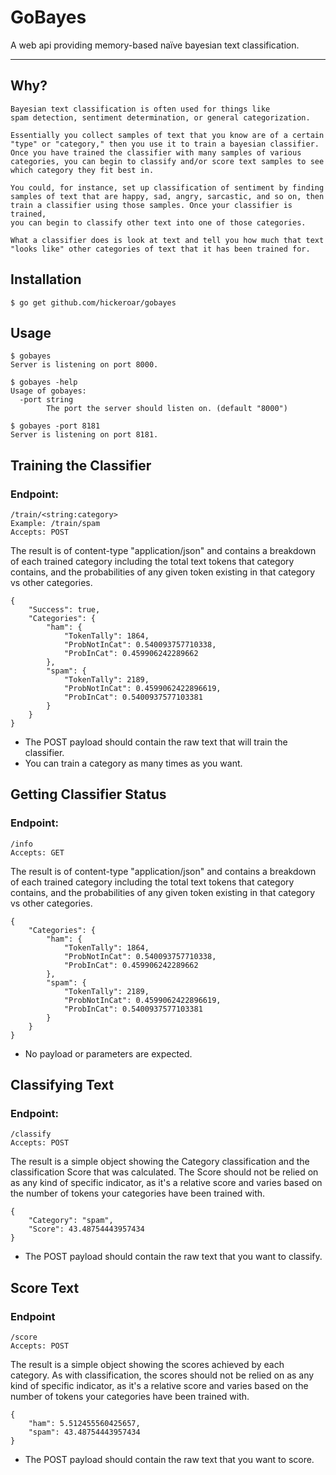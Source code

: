# GoBayes
A web api providing memory-based naïve bayesian text classification.

---

## Why?
```
Bayesian text classification is often used for things like
spam detection, sentiment determination, or general categorization.

Essentially you collect samples of text that you know are of a certain
"type" or "category," then you use it to train a bayesian classifier.
Once you have trained the classifier with many samples of various
categories, you can begin to classify and/or score text samples to see
which category they fit best in.

You could, for instance, set up classification of sentiment by finding
samples of text that are happy, sad, angry, sarcastic, and so on, then
train a classifier using those samples. Once your classifier is trained,
you can begin to classify other text into one of those categories.

What a classifier does is look at text and tell you how much that text
"looks like" other categories of text that it has been trained for.
```


## Installation
```
$ go get github.com/hickeroar/gobayes
```


## Usage
```
$ gobayes
Server is listening on port 8000.
```
```
$ gobayes -help
Usage of gobayes:
  -port string
        The port the server should listen on. (default "8000")
```
```
$ gobayes -port 8181
Server is listening on port 8181.
```


## Training the Classifier

### Endpoint:
```
/train/<string:category>
Example: /train/spam
Accepts: POST
```
The result is of content-type "application/json" and contains a breakdown of each trained
category including the total text tokens that category contains, and the probabilities of
any given token existing in that category vs other categories.
```
{
    "Success": true,
    "Categories": {
        "ham": {
            "TokenTally": 1864,
            "ProbNotInCat": 0.540093757710338,
            "ProbInCat": 0.459906242289662
        },
        "spam": {
            "TokenTally": 2189,
            "ProbNotInCat": 0.4599062422896619,
            "ProbInCat": 0.5400937577103381
        }
    }
}
```
- The POST payload should contain the raw text that will train the classifier.
- You can train a category as many times as you want.


## Getting Classifier Status

### Endpoint:
```
/info
Accepts: GET
```
The result is of content-type "application/json" and contains a breakdown of each trained
category including the total text tokens that category contains, and the probabilities of
any given token existing in that category vs other categories.
```
{
    "Categories": {
        "ham": {
            "TokenTally": 1864,
            "ProbNotInCat": 0.540093757710338,
            "ProbInCat": 0.459906242289662
        },
        "spam": {
            "TokenTally": 2189,
            "ProbNotInCat": 0.4599062422896619,
            "ProbInCat": 0.5400937577103381
        }
    }
}
```
- No payload or parameters are expected.


## Classifying Text

### Endpoint:
```
/classify
Accepts: POST
```
The result is a simple object showing the Category classification and the
classification Score that was calculated. The Score should not be relied on
as any kind of specific indicator, as it's a relative score and varies based
on the number of tokens your categories have been trained with.
```
{
    "Category": "spam",
    "Score": 43.48754443957434
}
```
- The POST payload should contain the raw text that you want to classify.


## Score Text

### Endpoint
```
/score
Accepts: POST
```
The result is a simple object showing the scores achieved by each category.
As with classification, the scores should not be relied on as any kind of specific
indicator, as it's a relative score and varies based on the number of tokens your
categories have been trained with.
```
{
    "ham": 5.512455560425657,
    "spam": 43.48754443957434
}
```
- The POST payload should contain the raw text that you want to score.
